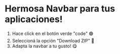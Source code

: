 # Hermosa Navbar para tus aplicaciones!
1. Hace click en el botón verde "code" 🟢
2. Seleccioná la opción "Download ZIP" 📁
3. Adapta la navbar a tu gusto! 😋
